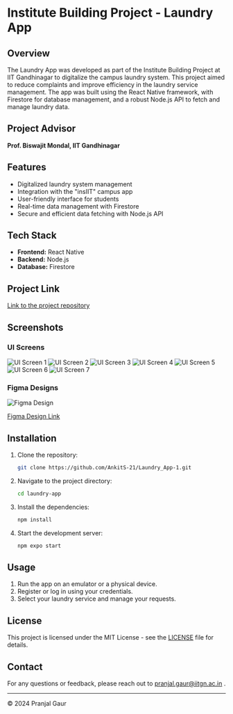 # Institute Building Project - Laundry App

## Overview
The Laundry App was developed as part of the Institute Building Project at IIT Gandhinagar to digitalize the campus laundry system. This project aimed to reduce complaints and improve efficiency in the laundry service management. The app was built using the React Native framework, with Firestore for database management, and a robust Node.js API to fetch and manage laundry data.

## Project Advisor
**Prof. Biswajit Mondal, IIT Gandhinagar**

## Features
- Digitalized laundry system management
- Integration with the "insIIT" campus app
- User-friendly interface for students
- Real-time data management with Firestore
- Secure and efficient data fetching with Node.js API

## Tech Stack
- **Frontend:** React Native
- **Backend:** Node.js
- **Database:** Firestore

## Project Link
[Link to the project repository](https://github.com/AnkitS-21/Laundry_App-1)

## Screenshots
### UI Screens
![UI Screen 1](https://github.com/AnkitS-21/Laundry_App-1/blob/master/Images/UI%20Interface%201.png)
![UI Screen 2](https://github.com/AnkitS-21/Laundry_App-1/blob/master/Images/UI%20Interface%202.png)
![UI Screen 3](https://github.com/AnkitS-21/Laundry_App-1/blob/master/Images/UI%20Interface%203.png)
![UI Screen 4](https://github.com/AnkitS-21/Laundry_App-1/blob/master/Images/UI%20Interface%204.png)
![UI Screen 5](https://github.com/AnkitS-21/Laundry_App-1/blob/master/Images/UI%20Interface%205.png)
![UI Screen 6](https://github.com/AnkitS-21/Laundry_App-1/blob/master/Images/UI%20Interface%206.png)
![UI Screen 7](https://github.com/AnkitS-21/Laundry_App-1/blob/master/Images/UI%20Interface%207.png)


### Figma Designs
![Figma Design ](https://github.com/AnkitS-21/Laundry_App-1/blob/master/Images/Figma%20Design.png)

[Figma Design Link](https://www.figma.com/community/file/1398734638232887685)



## Installation
1. Clone the repository:
    ```bash
    git clone https://github.com/AnkitS-21/Laundry_App-1.git
    ```
2. Navigate to the project directory:
    ```bash
    cd laundry-app
    ```
3. Install the dependencies:
    ```bash
    npm install
    ```
4. Start the development server:
    ```bash
    npm expo start
    ```

## Usage
1. Run the app on an emulator or a physical device.
2. Register or log in using your credentials.
3. Select your laundry service and manage your requests.


## License
This project is licensed under the MIT License - see the [LICENSE](LICENSE) file for details.

## Contact
For any questions or feedback, please reach out to pranjal.gaur@iitgn.ac.in .

---

© 2024 Pranjal Gaur
